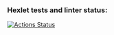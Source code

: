 ### Hexlet tests and linter status:
[![Actions Status](https://github.com/Kate1199/php-project-lvl2/workflows/hexlet-check/badge.svg)](https://github.com/Kate1199/php-project-lvl2/actions)